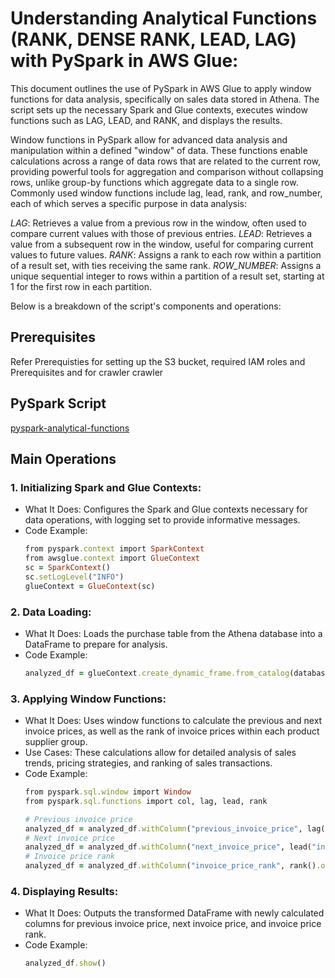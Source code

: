 # Understanding Analytical Functions (RANK, DENSE RANK, LEAD, LAG) with PySpark in AWS Glue:

This document outlines the use of PySpark in AWS Glue to apply window functions for data analysis, specifically on sales data stored in Athena. The script sets up the necessary Spark and Glue contexts, executes window functions such as LAG, LEAD, and RANK, and displays the results. 

Window functions in PySpark allow for advanced data analysis and manipulation within a defined "window" of data. These functions enable calculations across a range of data rows that are related to the current row, providing powerful tools for aggregation and comparison without collapsing rows, unlike group-by functions which aggregate data to a single row. Commonly used window functions include lag, lead, rank, and row_number, each of which serves a specific purpose in data analysis:

*LAG*: Retrieves a value from a previous row in the window, often used to compare current values with those of previous entries.
*LEAD*: Retrieves a value from a subsequent row in the window, useful for comparing current values to future values.
*RANK*: Assigns a rank to each row within a partition of a result set, with ties receiving the same rank.
*ROW_NUMBER*: Assigns a unique sequential integer to rows within a partition of a result set, starting at 1 for the first row in each partition.

Below is a breakdown of the script's components and operations:

## Prerequisites

Refer Prerequisties for setting up the S3 bucket, required IAM roles and Prerequisites and for crawler crawler

##  PySpark Script 
[pyspark-analytical-functions](../glue-code/ti-pyspark-analytical.py)


## Main Operations

### 1. Initializing Spark and Glue Contexts:
* What It Does: Configures the Spark and Glue contexts necessary for data operations, with logging set to provide informative messages.
* Code Example:
  ```ruby
  from pyspark.context import SparkContext
  from awsglue.context import GlueContext
  sc = SparkContext()
  sc.setLogLevel("INFO")
  glueContext = GlueContext(sc)
  ```

### 2. Data Loading:
* What It Does: Loads the purchase table from the Athena database into a DataFrame to prepare for analysis.
* Code Example:
  ```ruby
  analyzed_df = glueContext.create_dynamic_frame.from_catalog(database="glue_db", table_name="purchase").toDF()
  ```


### 3. Applying Window Functions:
* What It Does: Uses window functions to calculate the previous and next invoice prices, as well as the rank of invoice prices within each product supplier group.
* Use Cases: These calculations allow for detailed analysis of sales trends, pricing strategies, and ranking of sales transactions.
* Code Example:
  ```ruby
  from pyspark.sql.window import Window
  from pyspark.sql.functions import col, lag, lead, rank
  
  # Previous invoice price
  analyzed_df = analyzed_df.withColumn("previous_invoice_price", lag("invoice_price").over(Window.partitionBy("product_supplier_id").orderBy("purchase_tnxdate")))
  # Next invoice price
  analyzed_df = analyzed_df.withColumn("next_invoice_price", lead("invoice_price").over(Window.partitionBy("product_supplier_id").orderBy("purchase_tnxdate")))
  # Invoice price rank
  analyzed_df = analyzed_df.withColumn("invoice_price_rank", rank().over(Window.partitionBy("product_supplier_id").orderBy(col("invoice_price").desc())))

  ```

### 4. Displaying Results:
* What It Does: Outputs the transformed DataFrame with newly calculated columns for previous invoice price, next invoice price, and invoice price rank.
* Code Example:
  ```ruby
  analyzed_df.show()
  ```

